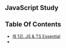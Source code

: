 ## JavaScript Study


## Table Of Contents
- [제 1강. JS & TS Essential](/js&ts-essential/README.md)
- 
